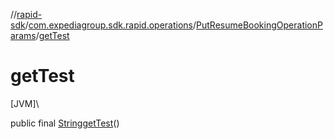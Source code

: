 //[rapid-sdk](../../../index.md)/[com.expediagroup.sdk.rapid.operations](../index.md)/[PutResumeBookingOperationParams](index.md)/[getTest](get-test.md)

# getTest

[JVM]\

public final [String](https://docs.oracle.com/javase/8/docs/api/java/lang/String.html)[getTest](get-test.md)()
